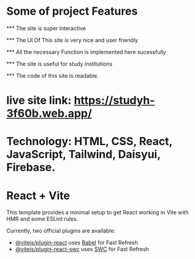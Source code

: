 # Some of project Features

*** The site is super interactive

*** The UI Of This site is very nice and user friendly

*** All the necessary Function is implemented here sucessfully

*** The site is useful for study institutions

*** The code of this site is readable.

# live site link: https://studyh-3f60b.web.app/


# Technology: HTML, CSS, React, JavaScript, Tailwind, Daisyui, Firebase.


# React + Vite

This template provides a minimal setup to get React working in Vite with HMR and some ESLint rules.

Currently, two official plugins are available:

- [@vitejs/plugin-react](https://github.com/vitejs/vite-plugin-react/blob/main/packages/plugin-react/README.md) uses [Babel](https://babeljs.io/) for Fast Refresh
- [@vitejs/plugin-react-swc](https://github.com/vitejs/vite-plugin-react-swc) uses [SWC](https://swc.rs/) for Fast Refresh

